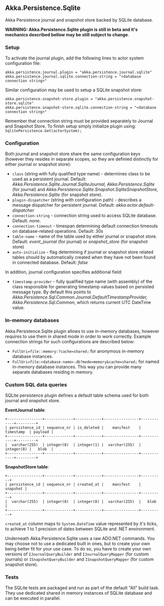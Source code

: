 ## Akka.Persistence.Sqlite

Akka Persistence journal and snapshot store backed by SQLite database.

**WARNING: Akka.Persistence.Sqlite plugin is still in beta and it's mechanics described bellow may be still subject to change**.

### Setup

To activate the journal plugin, add the following lines to actor system configuration file:

```
akka.persistence.journal.plugin = "akka.persistence.journal.sqlite"
akka.persistence.journal.sqlite.connection-string = "<database connection string>"
```

Similar configuration may be used to setup a SQLite snapshot store:

```
akka.persistence.snapshot-store.plugin = "akka.persistence.snapshot-store.sqlite"
akka.persistence.snapshot-store.sqlite.connection-string = "<database connection string>"
```

Remember that connection string must be provided separately to Journal and Snapshot Store. To finish setup simply initialize plugin using: `SqlitePersistence.Get(actorSystem);`

### Configuration

Both journal and snapshot store share the same configuration keys (however they resides in separate scopes, so they are definied distinctly for either journal or snapshot store):

- `class` (string with fully qualified type name) - determines class to be used as a persistent journal. Default: *Akka.Persistence.Sqlite.Journal.SqliteJournal, Akka.Persistence.Sqlite* (for journal) and *Akka.Persistence.Sqlite.Snapshot.SqliteSnapshotStore, Akka.Persistence.Sqlite* (for snapshot store).
- `plugin-dispatcher` (string with configuration path) - describes a message dispatcher for persistent journal. Default: *akka.actor.default-dispatcher*
- `connection-string` - connection string used to access SQLite database. Default: *none*.
- `connection-timeout` - timespan determining default connection timeouts on database-related operations. Default: *30s*
- `table-name` - name of the table used by either journal or snapshot store. Default: *event_journal* (for journal) or *snapshot_store* (for snapshot store)
- `auto-initialize` - flag determining if journal or snapshot store related tables should by automatically created when they have not been found in connected database. Default: *false*

In addition, journal configuration specifies additional field:

- `timestamp-provider` - fully qualified type name (with assembly) of the class responsible for generating timestamp values based on persisted message type. By default this points to *Akka.Persistence.Sql.Common.Journal.DefaultTimestampProvider, Akka.Persistence.Sql.Common*, which returns current UTC DateTime value.

### In-memory databases

Akka.Persistence.Sqlite plugin allows to use in-memory databases, however requires to use them in shared mode in order to work correctly. Example connection strings for such configurations are described below:

- `FullUri=file::memory:?cache=shared;` for anonymous in-memory database instances.
- `FullUri=file:<database-name>.db?mode=memory&cache=shared;` for named in-memory database instances. This way you can provide many separate databases residing in memory.

### Custom SQL data queries

SQLite persistence plugin defines a default table schema used for both journal and snapshot store.

**EventJournal table**:

    +----------------+-------------+------------+----------------+------------+---------+
    | persistence_id | sequence_nr | is_deleted |    manifest    | timestamp  | payload |
    +----------------+-------------+------------+----------------+------------+---------+
    |  varchar(255)  | integer(8)  | integer(1) |  varchar(255)  | integer(8) |   blob  |
    +----------------+-------------+------------+----------------+------------+---------+

**SnapshotStore table**:

    +----------------+-------------+------------+----------------+----------+
    | persistence_id | sequence_nr | created_at |    manifest    | snapshot |
    +----------------+-------------+------------+----------------+----------+
    |  varchar(255)  | integer(8)  | integer(8) |  varchar(255)  |   blob   |
    +----------------+-------------+------------+----------------+----------+

`created_at` column maps to `System.DateTime` value represented by it's ticks, to achieve 1 to 1 precision of dates between SQLite and .NET environment.

Underneath Akka.Persistence.Sqlite uses a raw ADO.NET commands. You may choose not to use a dedicated built in ones, but to create your own being better fit for your use case. To do so, you have to create your own versions of `IJournalQueryBuilder` and `IJournalQueryMapper` (for custom journals) or `ISnapshotQueryBuilder` and `ISnapshotQueryMapper` (for custom snapshot store).

### Tests

The SQLite tests are packaged and run as part of the default "All" build task. They use dedicated shared in memory instances of SQLite database and can be executed in parallel.
